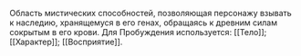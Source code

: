 Область мистических способностей, позволяющая персонажу взывать к наследию, хранящемуся в его генах, обращаясь к древним силам сокрытым в его крови. Для Пробуждения используется: [[Тело]]; [[Характер]]; [[Восприятие]]. 